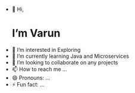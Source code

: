 - 👋 Hi,<h1> I’m Varun</h1>
- 👀 I’m interested in Exploring
- 🌱 I’m currently learning Java and Microservices
- 💞️ I’m looking to collaborate on any projects
- 📫 How to reach me ...
- 😄 Pronouns: ...
- ⚡ Fun fact: ...

<!---
varunhs2003/varunhs2003 is a ✨ special ✨ repository because its `README.md` (this file) appears on your GitHub profile.
You can click the Preview link to take a look at your changes.
--->
